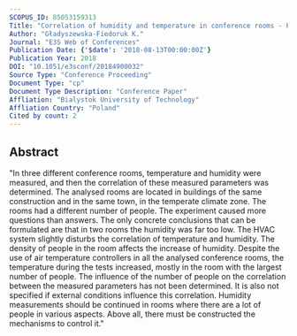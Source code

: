 ```yaml
---
SCOPUS_ID: 85053159313
Title: "Correlation of humidity and temperature in conference rooms - Preliminary tests"
Author: "Gładyszewska-Fiedoruk K."
Journal: "E3S Web of Conferences"
Publication Date: {'$date': '2018-08-13T00:00:00Z'}
Publication Year: 2018
DOI: "10.1051/e3sconf/20184900032"
Source Type: "Conference Proceeding"
Document Type: "cp"
Document Type Description: "Conference Paper"
Affliation: "Bialystok University of Technology"
Affliation Country: "Poland"
Cited by count: 2
---
```


## Abstract
"In three different conference rooms, temperature and humidity were measured, and then the correlation of these measured parameters was determined. The analysed rooms are located in buildings of the same construction and in the same town, in the temperate climate zone. The rooms had a different number of people. The experiment caused more questions than answers. The only concrete conclusions that can be formulated are that in two rooms the humidity was far too low. The HVAC system slightly disturbs the correlation of temperature and humidity. The density of people in the room affects the increase of humidity. Despite the use of air temperature controllers in all the analysed conference rooms, the temperature during the tests increased, mostly in the room with the largest number of people. The influence of the number of people on the correlation between the measured parameters has not been determined. It is also not specified if external conditions influence this correlation. Humidity measurements should be continued in rooms where there are a lot of people in various aspects. Above all, there must be constructed the mechanisms to control it."
